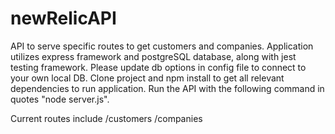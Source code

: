 # newRelicAPI


API to serve specific routes to get customers and companies. Application utilizes express framework and postgreSQL database, along with jest testing framework. Please update db options in config file to connect to your own local DB. Clone project and npm install to get all relevant dependencies to run application. Run the API with the following command in quotes "node server.js".


Current routes include
/customers
/companies
